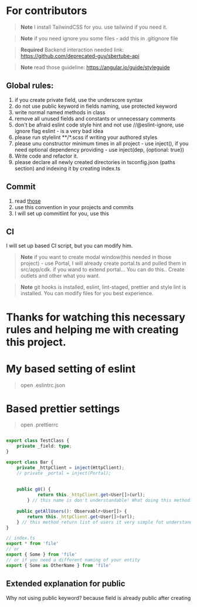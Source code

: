 # For contributors

>**Note**
> I install TailwindCSS for you. use tailwind if you need it.

>**Note**
> if you need ignore you some files - add this in .gitignore file

>**Required**
> Backend interaction needed link: https://github.com/deprecated-guy/sbertube-api


> **Note**
> read those guideline: https://angular.io/guide/styleguide




## Global rules:
1. if you create private field, use the underscore syntax
2. do not use public keyword in fields naming, use protected keyword
3. write normal named methods in class
4. remove all unused fields and constants or unnecessary comments
5. don't be afraid eslint code style hint and not use //@eslint-ignore, use ignore flag eslint - is a very bad idea  
6. please run stylelint **/*.scss if  writing your authored styles
7. please unu constructor minimum times in all project - use inject(), if you need optional dependency providing - use inject(dep, {optional: true})
8. Write code and refactor it. 
9. please declare all newly created directories in tsconfig.json (paths section) and indexing it by creating index.ts

## Commit
1. read [those](https://www.conventionalcommits.org/en/v1.0.0/) 
2. use this convention in your projects and commits
3. I will set up commitlint for you, use this

## CI
I will set up based CI script, but you can modify him.

> **Note**
> if you want to create modal window(this needed in those project) - use Portal, I will already create portal.ts and pulled them in src/app/cdk. 
> if you wand to extend portal... You can do this.. Create outlets and other what you want. 


> **Note**
> git hooks is installed, eslint, lint-staged, prettier and style lint is installed. You can modify files for you best experience.


# Thanks for watching this necessary rules and helping me with creating this project.


# My based setting of eslint

> open .eslintrc.json

# Based prettier settings

> open .prettierrc


```typescript

export class TestClass {
	private _field: type;
}

export class Bar {
    private _httpClient = inject(HttpClient);
	// private _portal = inject(Portal);
    
    
    public gU() {
			return this._httpClient.get<User[]>(url);
		} // this name is don't understandable! What doing this method?
	
	public getAllUsers(): Observablr<User[]> {
        return this._httpClient.get<User[]>(url);
	} // this method return list of users it very simple fot understand
}
```

```typescript
// index.ts
export * from 'file'
// or
export { Some } from 'file'
// or if you need a different naming of your entity
export { Some as OtherName } from 'file'
```



## Extended explanation for public
Why not using public keyword?
because field is already public after creating

